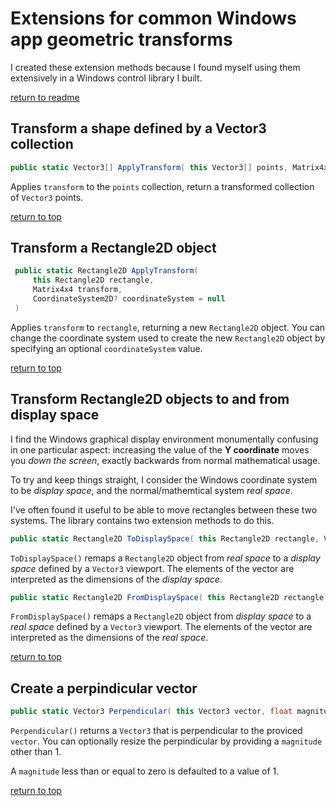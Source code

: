 # Extensions for common Windows app geometric transforms

I created these extension methods because I found myself using them extensively in a Windows control library I built.

[return to readme](../readme.md)

## Transform a shape defined by a Vector3 collection

```c#
public static Vector3[] ApplyTransform( this Vector3[] points, Matrix4x4 transform )
```

Applies `transform` to the `points` collection, return a transformed collection of `Vector3` points.

[return to top](#extensions-for-common-windows-app-geometric-transforms)

## Transform a Rectangle2D object

```c#
 public static Rectangle2D ApplyTransform(
     this Rectangle2D rectangle,
     Matrix4x4 transform,
     CoordinateSystem2D? coordinateSystem = null
 )
 ```

 Applies `transform` to `rectangle`, returning a new `Rectangle2D` object. You can change the coordinate system used to create the new `Rectangle2D` object by specifying an optional `coordinateSystem` value.

[return to top](#extensions-for-common-windows-app-geometric-transforms)

## Transform Rectangle2D objects to and from display space

 I find the Windows graphical display environment monumentally confusing in one particular aspect: increasing the value of the **Y coordinate** moves you _down the screen_, exactly backwards from normal mathematical usage.

 To try and keep things straight, I consider the Windows coordinate system to be _display space_, and the normal/mathemtical system _real space_.

 I've often found it useful to be able to move rectangles between these two systems. The library contains two extension methods to do this.

```c#
public static Rectangle2D ToDisplaySpace( this Rectangle2D rectangle, Vector3 viewport )
```

`ToDisplaySpace()` remaps a `Rectangle2D` object from _real space_ to a _display space_ defined by a `Vector3` viewport. The elements of the vector are interpreted as the dimensions of the _display space_.

```c#
public static Rectangle2D FromDisplaySpace( this Rectangle2D rectangle, Vector3 viewport )
```

`FromDisplaySpace()` remaps a `Rectangle2D` object from _display space_ to a _real space_ defined by a `Vector3` viewport. The elements of the vector are interpreted as the dimensions of the _real space_.

[return to top](#extensions-for-common-windows-app-geometric-transforms)

## Create a perpindicular vector

```c#
public static Vector3 Perpendicular( this Vector3 vector, float magnitude = 1 )
```

`Perpendicular()` returns a `Vector3` that is perpendicular to the proviced `vector`. You can optionally resize the perpindicular by providing a `magnitude` other than 1.

A `magnitude` less than or equal to zero is defaulted to a value of 1.

[return to top](#extensions-for-common-windows-app-geometric-transforms)
